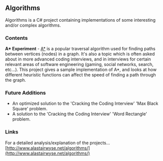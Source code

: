 Algorithms
----------

Algorithms is a C# project containing implementations of some interesting and/or complex algorithms.

### Contents
**A\* Experiment** - [A\*](https://en.wikipedia.org/wiki/A*_search_algorithm) is a popular traversal algorithm used for finding paths between vertices (nodes) in a graph.  It's also a topic which is often asked about in more advanced coding interviews, and in interviews for certain relevant areas of software engineering (gaming, social networks, search, etc...).  This project gives a sample implementation of A*, and looks at how different heuristic functions can affect the speed of finding a path through the graph.

### Future Additions
- An optimized solution to the 'Cracking the Coding Interview' 'Max Black Square' problem.
- A solution to the 'Cracking the Coding Interview' 'Word Rectangle' problem.

### Links

For a detailed analysis/explanation of the projects...<br>
[http://www.alastairwyse.net/algorithms/](http://www.alastairwyse.net/algorithms/)